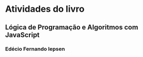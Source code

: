 # Atividades do livro

## Lógica de Programação e Algoritmos com JavaScript

### Edécio Fernando Iepsen
